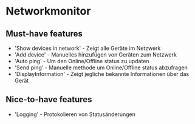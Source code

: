 # Networkmonitor

## Must-have features

- 'Show devices in network' - Zeigt alle Geräte im Netzwerk
- 'Add device' - Manuelles hinzufügen von Geräten zum Netzwerk
- 'Auto ping' - Um den Online/Offline status zu updaten
- 'Send ping' - Manuelle methode um Online/Offline status abzufragen
- 'DisplayInformation' - Zeigt jegliche bekannte Informationen über das Gerät

## Nice-to-have features

- 'Logging' - Protokolieren von Statusänderungen
